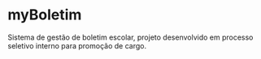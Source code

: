# myBoletim
Sistema de gestão de boletim escolar, projeto desenvolvido em processo seletivo interno para promoção de cargo.
